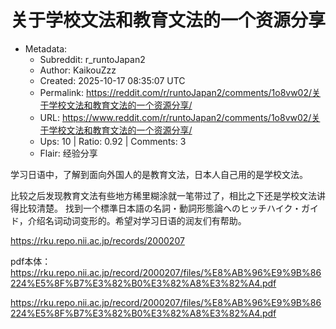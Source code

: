 # 关于学校文法和教育文法的一个资源分享

- Metadata:
  - Subreddit: r_runtoJapan2
  - Author: KaikouZzz
  - Created: 2025-10-17 08:35:07 UTC
  - Permalink: https://reddit.com/r/runtoJapan2/comments/1o8vw02/关于学校文法和教育文法的一个资源分享/
  - URL: https://www.reddit.com/r/runtoJapan2/comments/1o8vw02/关于学校文法和教育文法的一个资源分享/
  - Ups: 10 | Ratio: 0.92 | Comments: 3
  - Flair: 经验分享


学习日语中，了解到面向外国人的是教育文法，日本人自己用的是学校文法。

比较之后发现教育文法有些地方稀里糊涂就一笔带过了，相比之下还是学校文法讲得比较清楚。
找到一个標準日本語の名詞・動詞形態論へのヒッチハイク・ガイド，介绍名词动词变形的。希望对学习日语的润友们有帮助。

<https://rku.repo.nii.ac.jp/records/2000207>

pdf本体：
<https://rku.repo.nii.ac.jp/record/2000207/files/%E8%AB%96%E9%9B%86224%E5%8F%B7%E3%82%B0%E3%82%A8%E3%82%A4.pdf>

<https://rku.repo.nii.ac.jp/record/2000207/files/%E8%AB%96%E9%9B%86224%E5%8F%B7%E3%82%B0%E3%82%A8%E3%82%A4.pdf>

